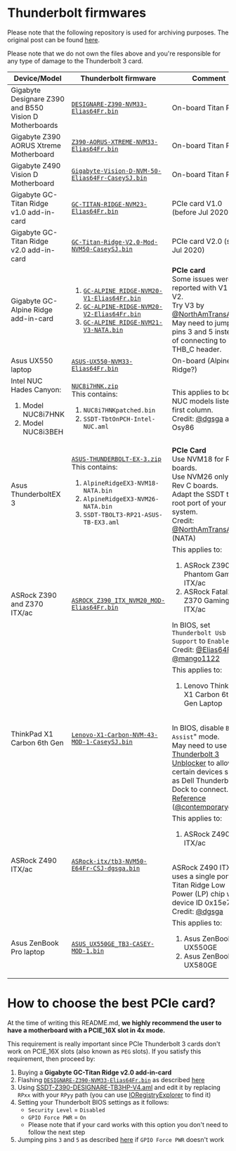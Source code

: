 # Thunderbolt firmwares

Please note that the following repository is used for archiving purposes.
The original post can be found [here](https://www.tonymacx86.com/threads/success-gigabyte-designare-z390-thunderbolt-3-i7-9700k-amd-rx-580.267551/page-1640).

Please note that we do not own the files above and you're responsible for any type of damage to the Thunderbolt 3 card.

|Device/Model|Thunderbolt firmware|Comment|
|---|---|---|
|Gigabyte Designare Z390 and B550 Vision D Motherboards|[`DESIGNARE-Z390-NVM33-Elias64Fr.bin`](/Firmwares/DESIGNARE-Z390-NVM33-Elias64Fr.bin.zip)|On-board Titan Ridge|
|Gigabyte Z390 AORUS Xtreme Motherboard|[`Z390-AORUS-XTREME-NVM33-Elias64Fr.bin`](/Firmwares/Z390-AORUS-XTREME-NVM33-Elias64Fr.bin.zip)|On-board Titan Ridge|
|Gigabyte Z490 Vision D Motherboard|[`Gigabyte-Vision-D-NVM-50-Elias64Fr-CaseySJ.bin`](/Firmwares/Gigabyte-Vision-D-NVM-50-Elias64Fr-CaseySJ.bin.zip)|On-board Titan Ridge|
|Gigabyte GC-Titan Ridge v1.0 add-in-card|[`GC-TITAN-RIDGE-NVM23-Elias64Fr.bin`](/Firmwares/GC-TITAN-RIDGE-NVM23-Elias64Fr.bin.zip)|PCIe card V1.0 (before Jul 2020)|
|Gigabyte GC-Titan Ridge v2.0 add-in-card|[`GC-Titan-Ridge-V2.0-Mod-NVM50-CaseySJ.bin`](/Firmwares/GC-Titan-Ridge-V2.0-Mod-NVM50-CaseySJ.bin.zip)|PCIe card V2.0 (since Jul 2020)|
|Gigabyte GC-Alpine Ridge add-in-card|<ol><li><a href="/Firmwares/GC-ALPINE RIDGE-NVM20-V1-Elias64Fr.bin.zip">`GC-ALPINE RIDGE-NVM20-V1-Elias64Fr.bin`</a></li><li><a href="/Firmwares/GC-ALPINE-RIDGE-NVM20-V2-Elias64Fr.bin.zip">`GC-ALPINE-RIDGE-NVM20-V2-Elias64Fr.bin`</a></li><li><a href="/Firmwares/GC-ALPINE RIDGE-NVM21-V3-NATA.bin.zip">`GC-ALPINE RIDGE-NVM21-V3-NATA.bin`</a></li></ol>|<b>PCIe card</b><br>Some issues were reported with V1 and V2.<br>Try V3 by [@NorthAmTransAm](https://www.tonymacx86.com/members/2080127/).<br>May need to jump pins 3 and 5 instead of connecting to THB_C header.|
|Asus UX550 laptop|[`ASUS-UX550-NVM33-Elias64Fr.bin`](/Firmwares/ASUS-UX550-NVM33-Elias64Fr.bin.zip)|On-board (Alpine Ridge?)|
|Intel NUC Hades Canyon:<ol><li>Model NUC8i7HNK</li><li>Model NUC8i3BEH</li></ol>|[`NUC8i7HNK.zip`](/Firmwares/NUC8i7HNK.zip)<br>This contains:<ol><li>`NUC8i7HNKpatched.bin`</li><li>`SSDT-TbtOnPCH-Intel-NUC.aml`|This applies to both NUC models listed in first column.<br>Credit: [@dgsga](https://www.tonymacx86.com/members/12060/) and Osy86|
|Asus ThunderboltEX 3|[`ASUS-THUNDERBOLT-EX-3.zip`](/Firmwares/ASUS-THUNDERBOLT-EX-3.zip)<br>This contains:<ol><li>`AlpineRidgeEX3-NVM18-NATA.bin`</li><li>`AlpineRidgeEX3-NVM26-NATA.bin`</li><li>`SSDT-TBOLT3-RP21-ASUS-TB-EX3.aml`</li></ol>|<b>PCIe Card</b><br>Use NVM18 for Rev B boards.<br>Use NVM26 only for Rev C boards.<br>Adapt the SSDT to the root port of your system.<br>Credit: [@NorthAmTransAm](https://www.tonymacx86.com/members/2080127/) (NATA)|
|ASRock Z390 and Z370 ITX/ac|[`ASROCK_Z390_ITX_NVM20_MOD-Elias64Fr.bin`](/Firmwares/ASROCK_Z390_ITX_NVM20_MOD-Elias64Fr.bin.zip)|This applies to:<ol><li>ASRock Z390 Phantom Gaming ITX/ac</li><li>ASRock Fatal1ty Z370 Gaming-ITX/ac</li></ol>In BIOS, set `Thunderbolt Usb Support` to `Enabled`<br>Credit: [@Elias64Fr](https://www.tonymacx86.com/members/2347319/) [@mango1122](https://www.tonymacx86.com/members/2241238/)|
|ThinkPad X1 Carbon 6th Gen|[`Lenovo-X1-Carbon-NVM-43-MOD-1-CaseySJ.bin`](/Firmwares/Lenovo-X1-Carbon-NVM-43-MOD-1-CaseySJ.bin.zip)|This applies to:<ol><li>Lenovo ThinkPad X1 Carbon 6th Gen Laptop</li></ol><br>In BIOS, disable `BIOS Assist`" mode.<br>May need to use [Thunderbolt 3 Unblocker](https://github.com/rgov/Thunderbolt3Unblocker) to allow certain devices such as Dell Thunderbolt Dock to connect.<br> [Reference](https://www.tonymacx86.com/threads/success-gigabyte-designare-z390-thunderbolt-3-i7-9700k-amd-rx-580.267551/post-2160656) ([@contemporarygary](https://www.tonymacx86.com/members/2266784/))|
|ASRock Z490 ITX/ac|[`ASRock-itx/tb3-NVM50-E64Fr-CSJ-dgsga.bin`](/Firmwares/ASRock-itx/tb3-NVM50-E64Fr-CSJ-dgsga.bin.zip)|This applies to:<ol><li>ASRock Z490 ITX/ac</li></ol><br>ASRock Z490 ITX/ac uses a single port Titan Ridge Low Power (LP) chip with device ID 0x15e7.<br>Credit: [@dgsga](https://www.tonymacx86.com/members/12060/)|
|Asus ZenBook Pro laptop|[`ASUS_UX550GE_TB3-CASEY-MOD-1.bin`](/Firmwares/ASUS-UX550-NVM33-Elias64Fr.bin.zip)|This applies to:<ol><li>Asus ZenBook Pro UX550GE</li><li>Asus ZenBook Pro UX580GE</li></ol>|


# How to choose the best PCIe card?

At the time of writing this README.md, <b>we highly recommend the user to have a motherboard with a PCIE\_16X slot in 4x mode.</b>

This requirement is really important since PCIe Thunderbolt 3 cards don't work on PCIE\_16X slots (also known as `PEG` slots).
If you satisfy this requirement, then proceed by:

1. Buying a <b>Gigabyte GC-Titan Ridge v2.0 add-in-card</b>
2. Flashing [`DESIGNARE-Z390-NVM33-Elias64Fr.bin`](/Firmwares/DESIGNARE-Z390-NVM33-Elias64Fr.bin.zip) as described [here](https://github.com/ameyrupji/thunderbolt-macpro-5-1/blob/master/GC-TitanRidge.md#thunderbolt-mac-pro-early-2009-with-gigabyte-gc-titan-ridge-card)
3. Using [SSDT-Z390-DESIGNARE-TB3HP-V4.aml](/SSDTs/SSDT-Z390-DESIGNARE-TB3HP-V4.aml) and edit it by replacing `RPxx` with your `RPyy` path (you can use [IORegistryExplorer](https://github.com/utopia-team/IORegistryExplorer/) to find it)
4. Setting your Thunderbolt BIOS settings as it follows:
	- `Security Level` = `Disabled`
	- `GPIO Force PWR` = `On` 
	 - Please note that if your card works with this option you don't need to follow the next step
5. Jumping pins `3` and `5` as described [here](https://github.com/ameyrupji/thunderbolt-macpro-5-1/blob/master/GC-TitanRidge.md#connect-pin-3-and-pin-5-of-jumper-for-hot-swap-capability) if `GPIO Force PWR` doesn't work

